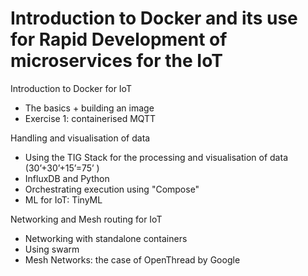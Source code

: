 # Introduction to Docker and its use for Rapid Development of microservices for the IoT

Introduction to Docker for IoT
* The basics + building an image
* Exercise 1: containerised MQTT

Handling and visualisation of data
* Using the TIG Stack for the processing and visualisation of data (30’+30’+15’=75’ )
* InfluxDB and Python
* Orchestrating execution using "Compose"
* ML for IoT: TinyML

Networking and Mesh routing for IoT
* Networking with standalone containers
* Using swarm
* Mesh Networks: the case of OpenThread by Google
